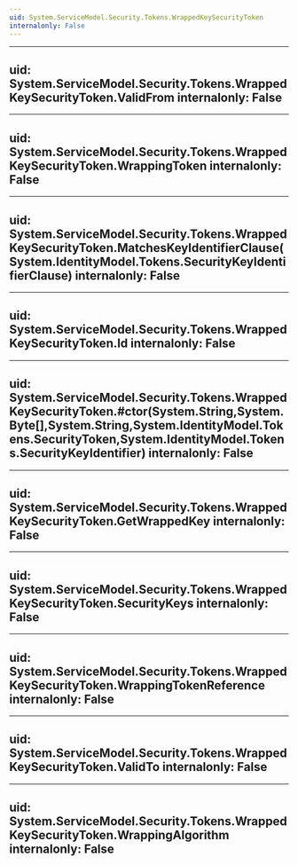 ```yaml
---
uid: System.ServiceModel.Security.Tokens.WrappedKeySecurityToken
internalonly: False
---
```


---
uid: System.ServiceModel.Security.Tokens.WrappedKeySecurityToken.ValidFrom
internalonly: False
---

---
uid: System.ServiceModel.Security.Tokens.WrappedKeySecurityToken.WrappingToken
internalonly: False
---

---
uid: System.ServiceModel.Security.Tokens.WrappedKeySecurityToken.MatchesKeyIdentifierClause(System.IdentityModel.Tokens.SecurityKeyIdentifierClause)
internalonly: False
---

---
uid: System.ServiceModel.Security.Tokens.WrappedKeySecurityToken.Id
internalonly: False
---

---
uid: System.ServiceModel.Security.Tokens.WrappedKeySecurityToken.#ctor(System.String,System.Byte[],System.String,System.IdentityModel.Tokens.SecurityToken,System.IdentityModel.Tokens.SecurityKeyIdentifier)
internalonly: False
---

---
uid: System.ServiceModel.Security.Tokens.WrappedKeySecurityToken.GetWrappedKey
internalonly: False
---

---
uid: System.ServiceModel.Security.Tokens.WrappedKeySecurityToken.SecurityKeys
internalonly: False
---

---
uid: System.ServiceModel.Security.Tokens.WrappedKeySecurityToken.WrappingTokenReference
internalonly: False
---

---
uid: System.ServiceModel.Security.Tokens.WrappedKeySecurityToken.ValidTo
internalonly: False
---

---
uid: System.ServiceModel.Security.Tokens.WrappedKeySecurityToken.WrappingAlgorithm
internalonly: False
---
